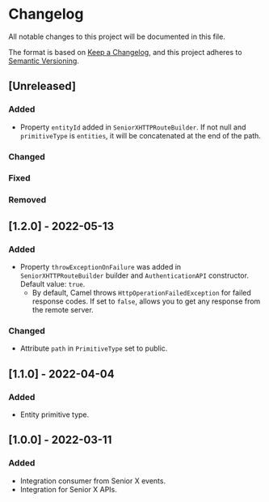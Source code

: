# Changelog

All notable changes to this project will be documented in this file.

The format is based on [Keep a Changelog](https://keepachangelog.com/en/1.0.0/),
and this project adheres to [Semantic Versioning](https://semver.org/spec/v2.0.0.html).

## [Unreleased]

### Added

- Property `entityId` added in `SeniorXHTTPRouteBuilder`. If not null and `primitiveType` is `entities`, it will be concatenated at the end of the path.

### Changed

### Fixed

### Removed

## [1.2.0] - 2022-05-13

### Added

- Property `throwExceptionOnFailure` was added in `SeniorXHTTPRouteBuilder` builder and `AuthenticationAPI` constructor. Default value: `true`.
  *  By default, Camel throws `HttpOperationFailedException` for failed response codes. If set to `false`, allows you to get any response from the remote server.

### Changed

- Attribute `path` in `PrimitiveType` set to public.

## [1.1.0] - 2022-04-04

### Added

- Entity primitive type.

## [1.0.0] - 2022-03-11

### Added

- Integration consumer from Senior X events.
- Integration for Senior X APIs.
